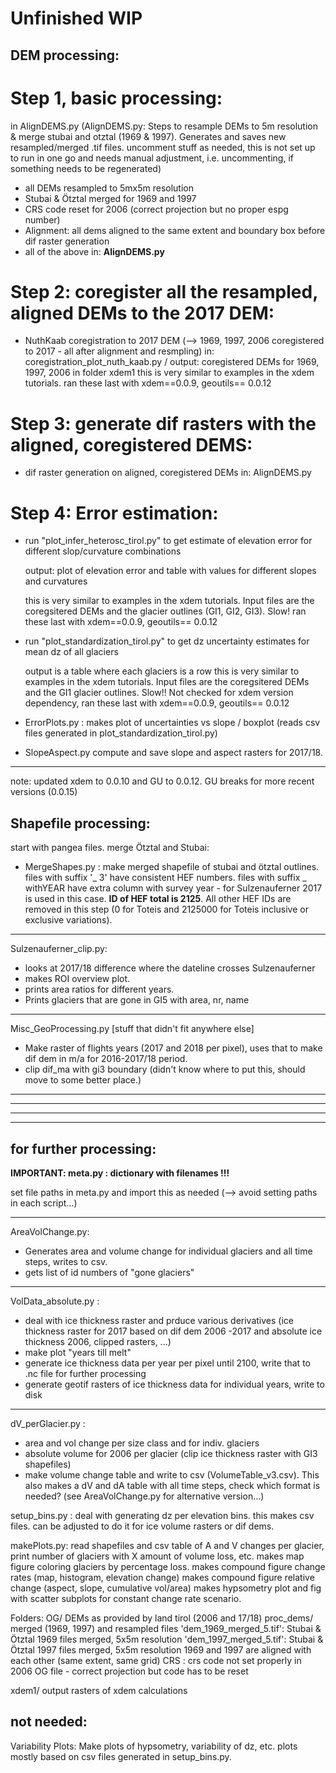 # Unfinished WIP
## DEM processing:   
# Step 1, basic processing:  
in AlignDEMS.py 
(AlignDEMS.py: Steps to resample DEMs to 5m resolution & merge stubai and otztal (1969 & 1997). Generates and saves new resampled/merged .tif files. uncomment stuff as needed, this is not set up to run in one go and needs manual adjustment, i.e. uncommenting, if something needs to be regenerated)
* all DEMs resampled to 5mx5m resolution  
* Stubai & Ötztal merged for 1969 and 1997  
* CRS code reset for 2006 (correct projection but no proper espg number)  
* Alignment: all dems aligned to the same extent and boundary box before dif raster generation
* all of the above in: **AlignDEMS.py**    

# Step 2: coregister all the resampled, aligned DEMs to the 2017 DEM:  
* NuthKaab coregistration to 2017 DEM (--> 1969, 1997, 2006 coregistered to 2017 - all after alignment and resmpling)
	in: coregistration_plot_nuth_kaab.py / output: coregistered DEMs for 1969, 1997, 2006 in folder xdem1
	this is very similar to examples in the xdem tutorials. ran these last with xdem==0.0.9, geoutils== 0.0.12
 
# Step 3: generate dif rasters with the aligned, coregistered DEMS:   
* dif raster generation on aligned, coregistered DEMs
	in: AlignDEMS.py 

# Step 4: Error estimation:
* run "plot_infer_heterosc_tirol.py" to get estimate of elevation error for different slop/curvature combinations

    output: plot of elevation error and table with values for different slopes and curvatures
	
    this is very similar to examples in the xdem tutorials. Input files are the coregsitered DEMs and the glacier outlines (GI1, GI2, GI3). Slow! ran these last with xdem==0.0.9, geoutils== 0.0.12

* run "plot_standardization_tirol.py" to get dz uncertainty estimates for mean dz of all glaciers 
	
    output is a table where each glaciers is a row
    this is very similar to examples in the xdem tutorials. Input files are the coregsitered DEMs and the GI1 glacier outlines. Slow!! Not checked for xdem version dependency, ran these last with xdem==0.0.9, geoutils== 0.0.12  
    
* ErrorPlots.py : makes plot of uncertainties vs slope / boxplot (reads csv files generated in plot_standardization_tirol.py) 

* SlopeAspect.py compute and save slope and aspect rasters for 2017/18. 

------
note: updated xdem to 0.0.10 and GU to 0.0.12. GU breaks for more recent versions (0.0.15)

## Shapefile processing:     
start with pangea files.
merge Ötztal and Stubai:
* MergeShapes.py : make merged shapefile of stubai and ötztal outlines. files with suffix '_ 3' have consistent HEF numbers. files with suffix _ withYEAR have extra column with survey year - for Sulzenauferner 2017 is used in this case. **ID of HEF total is 2125**. All other HEF IDs are removed in this step (0 for Toteis and 2125000 for Toteis inclusive or exclusive variations).
---   
Sulzenauferner_clip.py:   
* looks at 2017/18 difference where the dateline crosses Sulzenauferner
* makes ROI overview plot. 
* prints area ratios for different years.   
* Prints glaciers that are gone in GI5 with area, nr, name

---
Misc_GeoProcessing.py [stuff that didn't fit anywhere else]
* Make raster of flights years (2017 and 2018 per pixel), uses that to make dif dem in m/a for 2016-2017/18 period.
* clip dif_ma with gi3 boundary (didn't know where to put this, should move to some better place.)
---

---
---
---
## for further processing:   

**IMPORTANT: meta.py : dictionary with filenames !!!**  

set file paths in meta.py and import this as needed (--> avoid setting paths in each script...)   

---
AreaVolChange.py:   
* Generates area and volume change for individual glaciers and all time steps, writes to csv.   
* gets list of id numbers of "gone glaciers" 

---

VolData_absolute.py : 
* deal with ice thickness raster and prduce various derivatives (ice thickness raster for 2017 based on dif dem 2006 -2017 and absolute ice thickness 2006, clipped rasters, ...)
* make plot "years till melt"
* generate ice thickness data per year per pixel until 2100, write that to .nc file for further processing
* generate geotif rasters of ice thickness data for individual years, write to disk

---

dV_perGlacier.py :   
* area and vol change per size class and for indiv. glaciers  
* absolute volume for 2006 per glacier (clip ice thickness raster with GI3 shapefiles)  
* make volume change table and write to csv (VolumeTable_v3.csv). This also makes a dV and dA table with all time steps, check which format is needed? (see AreaVolChange.py for alternative version...)




setup_bins.py :
deal with generating dz per elevation bins. this makes csv files. can be adjusted to do it for ice volume rasters or dif dems. 







makePlots.py:
read shapefiles and csv table of A and V changes per glacier, print number of glaciers with X amount of volume loss, etc. 
makes map figure coloring glaciers by percentage loss.
makes compound figure change rates (map, histogram, elevation change)
makes compound figure relative change (aspect, slope, cumulative vol/area)
makes hypsometry plot and fig with scatter subplots for constant change rate scenario.


Folders: 
OG/ DEMs as provided by land tirol (2006 and 17/18)
proc_dems/ merged (1969, 1997) and resampled files
	'dem_1969_merged_5.tif': Stubai & Ötztal 1969 files merged, 5x5m resolution
	'dem_1997_merged_5.tif': Stubai & Ötztal 1997 files merged, 5x5m resolution
	1969 and 1997 are aligned with each other (same extent, same grid)
	CRS : crs code not set properly in 2006 OG file - correct projection but code has to be reset

xdem1/ output rasters of xdem calculations










## not needed:
Variability Plots: 
Make plots of hypsometry, variability of dz, etc. plots mostly based on csv files generated in setup_bins.py. 
